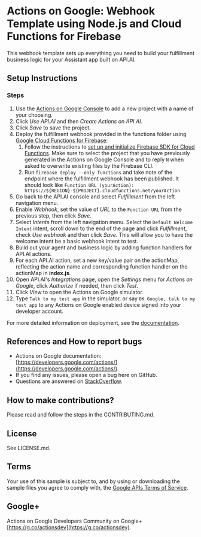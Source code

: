 # Actions on Google: Webhook Template using Node.js and Cloud Functions for Firebase

This webhook template sets up everything you need to build your fulfillment
business logic for your Assistant app built on API.AI.

## Setup Instructions

### Steps
1. Use the [Actions on Google Console](https://console.actions.google.com) to add a new project with a name of your choosing.
1. Click *Use API.AI* and then *Create Actions on API.AI*.
1. Click *Save* to save the project.
1. Deploy the fulfillment webhook provided in the functions folder using [Google Cloud Functions for Firebase](https://firebase.google.com/docs/functions/):
   1. Follow the instructions to [set up and initialize Firebase SDK for Cloud Functions](https://firebase.google.com/docs/functions/get-started#set_up_and_initialize_functions_sdk). Make sure to select the project that you have previously generated in the Actions on Google Console and to reply `N` when asked to overwrite existing files by the Firebase CLI.
   1. Run `firebase deploy --only functions` and take note of the endpoint where the fulfillment webhook has been published. It should look like `Function URL (yourAction): https://${REGION}-${PROJECT}.cloudfunctions.net/yourAction`
1. Go back to the API.AI console and select *Fulfillment* from the left navigation menu.
1. Enable *Webhook*, set the value of *URL* to the `Function URL` from the previous step, then click *Save*.
1. Select *Intents* from the left navigation menu. Select the `Default Welcome Intent` intent, scroll down to the end of the page and click *Fulfillment*, check *Use webhook* and then click *Save*. This will allow you to have the welcome intent be a basic webhook intent to test.
1. Build out your agent and business logic by adding function handlers for API.AI actions.
1. For each API.AI action, set a new key/value pair on the actionMap, reflecting
 the action name and corresponding function handler on the actionMap in **index.js**.
1. Open API.AI's *Integrations* page, open the *Settings* menu for *Actions on Google*, click *Authorize* if needed, then click *Test*.
1. Click *View* to open the Actions on Google simulator.
1. Type `Talk to my test app` in the simulator, or say `OK Google, talk to my test app` to any Actions on Google enabled device signed into your developer account.

For more detailed information on deployment, see the [documentation](https://developers.google.com/actions/samples/).

## References and How to report bugs
* Actions on Google documentation: [https://developers.google.com/actions/](https://developers.google.com/actions/).
* If you find any issues, please open a bug here on GitHub.
* Questions are answered on [StackOverflow](https://stackoverflow.com/questions/tagged/actions-on-google).

## How to make contributions?
Please read and follow the steps in the CONTRIBUTING.md.

## License
See LICENSE.md.

## Terms
Your use of this sample is subject to, and by using or downloading the sample files you agree to comply with, the [Google APIs Terms of Service](https://developers.google.com/terms/).

## Google+
Actions on Google Developers Community on Google+ [https://g.co/actionsdev](https://g.co/actionsdev).


